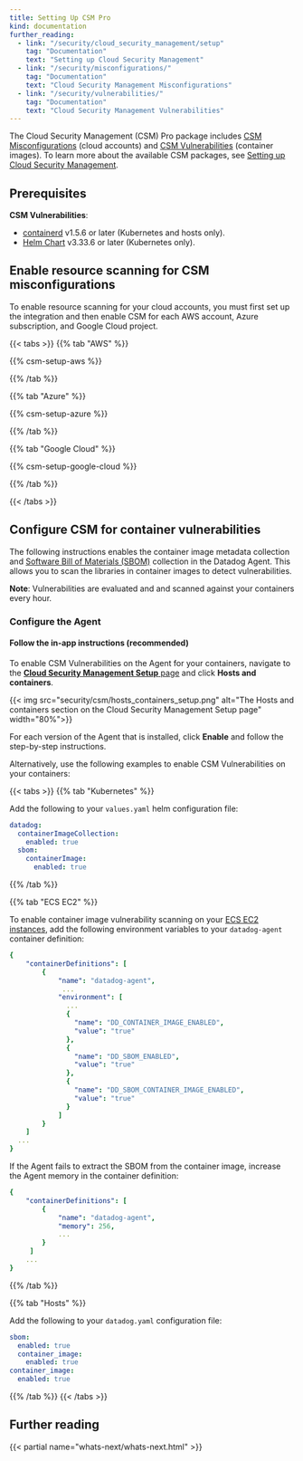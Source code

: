 ```yaml
---
title: Setting Up CSM Pro
kind: documentation
further_reading:
  - link: "/security/cloud_security_management/setup"
    tag: "Documentation"
    text: "Setting up Cloud Security Management"
  - link: "/security/misconfigurations/"
    tag: "Documentation"
    text: "Cloud Security Management Misconfigurations"
  - link: "/security/vulnerabilities/"
    tag: "Documentation"
    text: "Cloud Security Management Vulnerabilities"
---
```


The Cloud Security Management (CSM) Pro package includes [CSM Misconfigurations][1] (cloud accounts) and [CSM Vulnerabilities][2] (container images). To learn more about the available CSM packages, see [Setting up Cloud Security Management][3].

## Prerequisites

**CSM Vulnerabilities**:

* [containerd][8] v1.5.6 or later (Kubernetes and hosts only).
* [Helm Chart][9] v3.33.6 or later (Kubernetes only).

## Enable resource scanning for CSM misconfigurations

To enable resource scanning for your cloud accounts, you must first set up the integration and then enable CSM for each AWS account, Azure subscription, and Google Cloud project.

{{< tabs >}}
{{% tab "AWS" %}}

{{% csm-setup-aws %}}

{{% /tab %}}

{{% tab "Azure" %}}

{{% csm-setup-azure %}}

{{% /tab %}}

{{% tab "Google Cloud" %}}

{{% csm-setup-google-cloud %}}

{{% /tab %}}

{{< /tabs >}}


## Configure CSM for container vulnerabilities

The following instructions enables the container image metadata collection and [Software Bill of Materials (SBOM)][10] collection in the Datadog Agent. This allows you to scan the libraries in container images to detect vulnerabilities.

**Note**: Vulnerabilities are evaluated and and scanned against your containers every hour.

### Configure the Agent

#### Follow the in-app instructions (recommended)

To enable CSM Vulnerabilities on the Agent for your containers, navigate to the [**Cloud Security Management Setup** page][5] and click **Hosts and containers**.

{{< img src="security/csm/hosts_containers_setup.png" alt="The Hosts and containers section on the Cloud Security Management Setup page" width="80%">}}

For each version of the Agent that is installed, click **Enable** and follow the step-by-step instructions.

Alternatively, use the following examples to enable CSM Vulnerabilities on your containers:


{{< tabs >}}
{{% tab "Kubernetes" %}}

Add the following to your `values.yaml` helm configuration file:

```yaml
datadog:
  containerImageCollection:
    enabled: true
  sbom:
    containerImage:
      enabled: true
```

{{% /tab %}}

{{% tab "ECS EC2" %}}

To enable container image vulnerability scanning on your [ECS EC2 instances][7], add the following environment variables to your `datadog-agent` container definition:

```yaml
{
    "containerDefinitions": [
        {
            "name": "datadog-agent",
             ...
            "environment": [
              ...
              {
                "name": "DD_CONTAINER_IMAGE_ENABLED",
                "value": "true"
              },
              {
                "name": "DD_SBOM_ENABLED",
                "value": "true"
              },
              {
                "name": "DD_SBOM_CONTAINER_IMAGE_ENABLED",
                "value": "true"
              }
            ]
        }
    ]
  ...
}
```

If the Agent fails to extract the SBOM from the container image, increase the Agent memory in the container definition:

```yaml
{
    "containerDefinitions": [
        {
            "name": "datadog-agent",
            "memory": 256,
            ...
        }
     ]
    ...
}
```

[7]: /containers/amazon_ecs/?tab=awscli#setup

{{% /tab %}}

{{% tab "Hosts" %}}

Add the following to your `datadog.yaml` configuration file:

```yaml
sbom:
  enabled: true
  container_image:
    enabled: true
container_image:
  enabled: true
```

{{% /tab %}}
{{< /tabs >}}


## Further reading

{{< partial name="whats-next/whats-next.html" >}}

[1]: /security/misconfigurations
[2]: /security/vulnerabilities
[3]: /security/cloud_security_management/setup
[4]: /security/cloud_security_management
[5]: /security/threats/
[10]: https://www.cisa.gov/sbom
[8]: https://kubernetes.io/docs/tasks/administer-cluster/migrating-from-dockershim/find-out-runtime-you-use/
[9]: /containers/kubernetes/installation/?tab=helm
